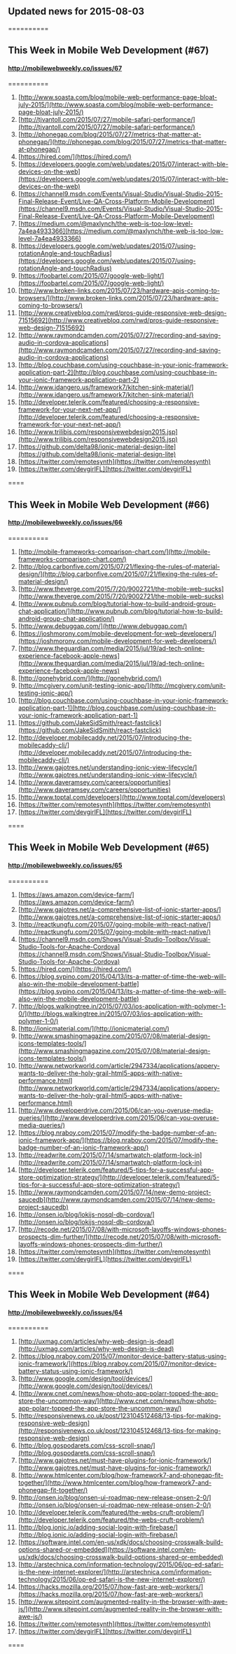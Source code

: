 ## Updated news for 2015-08-03 

==========
## This Week in Mobile Web Development (#67)
#### http://mobilewebweekly.co/issues/67

==========
  1. [http://www.soasta.com/blog/mobile-web-performance-page-bloat-july-2015/](http://www.soasta.com/blog/mobile-web-performance-page-bloat-july-2015/) 
  2. [http://tjvantoll.com/2015/07/27/mobile-safari-performance/](http://tjvantoll.com/2015/07/27/mobile-safari-performance/) 
  3. [http://phonegap.com/blog/2015/07/27/metrics-that-matter-at-phonegap/](http://phonegap.com/blog/2015/07/27/metrics-that-matter-at-phonegap/) 
  4. [https://hired.com/](https://hired.com/) 
  6. [https://developers.google.com/web/updates/2015/07/interact-with-ble-devices-on-the-web](https://developers.google.com/web/updates/2015/07/interact-with-ble-devices-on-the-web) 
  7. [https://channel9.msdn.com/Events/Visual-Studio/Visual-Studio-2015-Final-Release-Event/Live-QA-Cross-Platform-Mobile-Development](https://channel9.msdn.com/Events/Visual-Studio/Visual-Studio-2015-Final-Release-Event/Live-QA-Cross-Platform-Mobile-Development) 
  8. [https://medium.com/@maxlynch/the-web-is-too-low-level-7a4ea4933366](https://medium.com/@maxlynch/the-web-is-too-low-level-7a4ea4933366) 
  9. [https://developers.google.com/web/updates/2015/07/using-rotationAngle-and-touchRadius](https://developers.google.com/web/updates/2015/07/using-rotationAngle-and-touchRadius) 
  10. [https://foobartel.com/2015/07/google-web-light/](https://foobartel.com/2015/07/google-web-light/) 
  11. [http://www.broken-links.com/2015/07/23/hardware-apis-coming-to-browsers/](http://www.broken-links.com/2015/07/23/hardware-apis-coming-to-browsers/) 
  12. [http://www.creativebloq.com/rwd/pros-guide-responsive-web-design-71515692](http://www.creativebloq.com/rwd/pros-guide-responsive-web-design-71515692) 
  13. [http://www.raymondcamden.com/2015/07/27/recording-and-saving-audio-in-cordova-applications](http://www.raymondcamden.com/2015/07/27/recording-and-saving-audio-in-cordova-applications) 
  14. [http://blog.couchbase.com/using-couchbase-in-your-ionic-framework-application-part-2](http://blog.couchbase.com/using-couchbase-in-your-ionic-framework-application-part-2) 
  15. [http://www.idangero.us/framework7/kitchen-sink-material/](http://www.idangero.us/framework7/kitchen-sink-material/) 
  16. [http://developer.telerik.com/featured/choosing-a-responsive-framework-for-your-next-net-app/](http://developer.telerik.com/featured/choosing-a-responsive-framework-for-your-next-net-app/) 
  17. [http://www.trilibis.com/responsivewebdesign2015.jsp](http://www.trilibis.com/responsivewebdesign2015.jsp) 
  18. [https://github.com/delta98/ionic-material-design-lite](https://github.com/delta98/ionic-material-design-lite) 
  19. [https://twitter.com/remotesynth](https://twitter.com/remotesynth) 
  20. [https://twitter.com/devgirlFL](https://twitter.com/devgirlFL) 

====
## This Week in Mobile Web Development (#66)
#### http://mobilewebweekly.co/issues/66

==========
  1. [http://mobile-frameworks-comparison-chart.com/](http://mobile-frameworks-comparison-chart.com/) 
  2. [http://blog.carbonfive.com/2015/07/21/flexing-the-rules-of-material-design/](http://blog.carbonfive.com/2015/07/21/flexing-the-rules-of-material-design/) 
  3. [http://www.theverge.com/2015/7/20/9002721/the-mobile-web-sucks](http://www.theverge.com/2015/7/20/9002721/the-mobile-web-sucks) 
  4. [http://www.pubnub.com/blog/tutorial-how-to-build-android-group-chat-application/](http://www.pubnub.com/blog/tutorial-how-to-build-android-group-chat-application/) 
  6. [http://www.debuggap.com/](http://www.debuggap.com/) 
  7. [https://joshmorony.com/mobile-development-for-web-developers/](https://joshmorony.com/mobile-development-for-web-developers/) 
  8. [http://www.theguardian.com/media/2015/jul/19/ad-tech-online-experience-facebook-apple-news](http://www.theguardian.com/media/2015/jul/19/ad-tech-online-experience-facebook-apple-news) 
  9. [http://gonehybrid.com/](http://gonehybrid.com/) 
  10. [http://mcgivery.com/unit-testing-ionic-app/](http://mcgivery.com/unit-testing-ionic-app/) 
  11. [http://blog.couchbase.com/using-couchbase-in-your-ionic-framework-application-part-1](http://blog.couchbase.com/using-couchbase-in-your-ionic-framework-application-part-1) 
  12. [https://github.com/JakeSidSmith/react-fastclick](https://github.com/JakeSidSmith/react-fastclick) 
  13. [http://developer.mobilecaddy.net/2015/07/introducing-the-mobilecaddy-cli/](http://developer.mobilecaddy.net/2015/07/introducing-the-mobilecaddy-cli/) 
  14. [http://www.gajotres.net/understanding-ionic-view-lifecycle/](http://www.gajotres.net/understanding-ionic-view-lifecycle/) 
  15. [http://www.daveramsey.com/careers/opportunities](http://www.daveramsey.com/careers/opportunities) 
  17. [http://www.toptal.com/developers](http://www.toptal.com/developers) 
  19. [https://twitter.com/remotesynth](https://twitter.com/remotesynth) 
  20. [https://twitter.com/devgirlFL](https://twitter.com/devgirlFL) 

====
## This Week in Mobile Web Development (#65)
#### http://mobilewebweekly.co/issues/65

==========
  1. [https://aws.amazon.com/device-farm/](https://aws.amazon.com/device-farm/) 
  2. [http://www.gajotres.net/a-comprehensive-list-of-ionic-starter-apps/](http://www.gajotres.net/a-comprehensive-list-of-ionic-starter-apps/) 
  3. [http://reactkungfu.com/2015/07/going-mobile-with-react-native/](http://reactkungfu.com/2015/07/going-mobile-with-react-native/) 
  4. [https://channel9.msdn.com/Shows/Visual-Studio-Toolbox/Visual-Studio-Tools-for-Apache-Cordova](https://channel9.msdn.com/Shows/Visual-Studio-Toolbox/Visual-Studio-Tools-for-Apache-Cordova) 
  5. [https://hired.com/](https://hired.com/) 
  7. [https://blog.svpino.com/2015/04/13/its-a-matter-of-time-the-web-will-also-win-the-mobile-development-battle](https://blog.svpino.com/2015/04/13/its-a-matter-of-time-the-web-will-also-win-the-mobile-development-battle) 
  8. [http://blogs.walkingtree.in/2015/07/03/ios-application-with-polymer-1-0/](http://blogs.walkingtree.in/2015/07/03/ios-application-with-polymer-1-0/) 
  9. [http://ionicmaterial.com/](http://ionicmaterial.com/) 
  10. [http://www.smashingmagazine.com/2015/07/08/material-design-icons-templates-tools/](http://www.smashingmagazine.com/2015/07/08/material-design-icons-templates-tools/) 
  12. [http://www.networkworld.com/article/2947334/applications/appery-wants-to-deliver-the-holy-grail-html5-apps-with-native-performance.html](http://www.networkworld.com/article/2947334/applications/appery-wants-to-deliver-the-holy-grail-html5-apps-with-native-performance.html) 
  13. [http://www.developerdrive.com/2015/06/can-you-overuse-media-queries/](http://www.developerdrive.com/2015/06/can-you-overuse-media-queries/) 
  14. [https://blog.nraboy.com/2015/07/modify-the-badge-number-of-an-ionic-framework-app/](https://blog.nraboy.com/2015/07/modify-the-badge-number-of-an-ionic-framework-app/) 
  15. [http://readwrite.com/2015/07/14/smartwatch-platform-lock-in](http://readwrite.com/2015/07/14/smartwatch-platform-lock-in) 
  16. [http://developer.telerik.com/featured/5-tips-for-a-successful-app-store-optimization-strategy/](http://developer.telerik.com/featured/5-tips-for-a-successful-app-store-optimization-strategy/) 
  17. [http://www.raymondcamden.com/2015/07/14/new-demo-project-saucedb](http://www.raymondcamden.com/2015/07/14/new-demo-project-saucedb) 
  18. [http://onsen.io/blog/lokijs-nosql-db-cordova/](http://onsen.io/blog/lokijs-nosql-db-cordova/) 
  19. [http://recode.net/2015/07/08/with-microsoft-layoffs-windows-phones-prospects-dim-further/](http://recode.net/2015/07/08/with-microsoft-layoffs-windows-phones-prospects-dim-further/) 
  20. [https://twitter.com/remotesynth](https://twitter.com/remotesynth) 
  21. [https://twitter.com/devgirlFL](https://twitter.com/devgirlFL) 

====
## This Week in Mobile Web Development (#64)
#### http://mobilewebweekly.co/issues/64

==========
  1. [http://uxmag.com/articles/why-web-design-is-dead](http://uxmag.com/articles/why-web-design-is-dead) 
  2. [https://blog.nraboy.com/2015/07/monitor-device-battery-status-using-ionic-framework/](https://blog.nraboy.com/2015/07/monitor-device-battery-status-using-ionic-framework/) 
  3. [http://www.google.com/design/tool/devices/](http://www.google.com/design/tool/devices/) 
  4. [http://www.cnet.com/news/how-photo-app-polarr-topped-the-app-store-the-uncommon-way/](http://www.cnet.com/news/how-photo-app-polarr-topped-the-app-store-the-uncommon-way/) 
  5. [http://responsivenews.co.uk/post/123104512468/13-tips-for-making-responsive-web-design](http://responsivenews.co.uk/post/123104512468/13-tips-for-making-responsive-web-design) 
  6. [http://blog.gospodarets.com/css-scroll-snap/](http://blog.gospodarets.com/css-scroll-snap/) 
  7. [http://www.gajotres.net/must-have-plugins-for-ionic-framework/](http://www.gajotres.net/must-have-plugins-for-ionic-framework/) 
  8. [http://www.htmlcenter.com/blog/how-framework7-and-phonegap-fit-together/](http://www.htmlcenter.com/blog/how-framework7-and-phonegap-fit-together/) 
  9. [http://onsen.io/blog/onsen-ui-roadmap-new-release-onsen-2-0/](http://onsen.io/blog/onsen-ui-roadmap-new-release-onsen-2-0/) 
  10. [http://developer.telerik.com/featured/the-webs-cruft-problem/](http://developer.telerik.com/featured/the-webs-cruft-problem/) 
  11. [http://blog.ionic.io/adding-social-login-with-firebase/](http://blog.ionic.io/adding-social-login-with-firebase/) 
  12. [https://software.intel.com/en-us/xdk/docs/choosing-crosswalk-build-options-shared-or-embedded](https://software.intel.com/en-us/xdk/docs/choosing-crosswalk-build-options-shared-or-embedded) 
  13. [http://arstechnica.com/information-technology/2015/06/op-ed-safari-is-the-new-internet-explorer/](http://arstechnica.com/information-technology/2015/06/op-ed-safari-is-the-new-internet-explorer/) 
  14. [https://hacks.mozilla.org/2015/07/how-fast-are-web-workers/](https://hacks.mozilla.org/2015/07/how-fast-are-web-workers/) 
  15. [http://www.sitepoint.com/augmented-reality-in-the-browser-with-awe-js/](http://www.sitepoint.com/augmented-reality-in-the-browser-with-awe-js/) 
  16. [https://twitter.com/remotesynth](https://twitter.com/remotesynth) 
  17. [https://twitter.com/devgirlFL](https://twitter.com/devgirlFL) 

====
